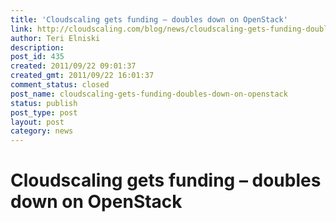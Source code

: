 ```yaml
---
title: 'Cloudscaling gets funding – doubles down on OpenStack'
link: http://cloudscaling.com/blog/news/cloudscaling-gets-funding-doubles-down-on-openstack/
author: Teri Elniski
description: 
post_id: 435
created: 2011/09/22 09:01:37
created_gmt: 2011/09/22 16:01:37
comment_status: closed
post_name: cloudscaling-gets-funding-doubles-down-on-openstack
status: publish
post_type: post
layout: post
category: news
---
```


# Cloudscaling gets funding – doubles down on OpenStack

